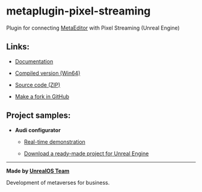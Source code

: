 # metaplugin-pixel-streaming

Plugin for connecting [MetaEditor](http://metaeditor.io/) with Pixel Streaming (Unreal Engine)



## Links:

* [Documentation](https://metaeditor.io/docs/metaplugin/description)

* [Compiled version (Win64)](https://github.com/markolofsen/metaplugin-pixel-streaming/releases/download/Win64/MetaEditor_v1_0.zip)

* [Source code (ZIP)](https://github.com/markolofsen/metaplugin-pixel-streaming/archive/refs/heads/main.zip)

* [Make a fork in GitHub](https://github.com/markolofsen/metaplugin-pixel-streaming/fork)



## Project samples:

* **Audi configurator**
  
  * [Real-time demonstration](https://ps.metaeditor.io/player/lumen?view=1)
  
  * [Download a ready-made project for Unreal Engine](https://metapublic.s3.amazonaws.com/CarConfigurator.zip)



---

**Made by [UnrealOS Team](https://unrealos.com/)**

Development of metaverses for business.